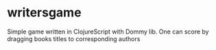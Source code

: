 writersgame
===========

Simple game written in ClojureScript with Dommy lib. One can score by dragging books titles to corresponding authors
